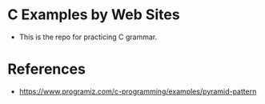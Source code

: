 # C Examples by Web Sites
- This is the repo for practicing C grammar.

# References
- https://www.programiz.com/c-programming/examples/pyramid-pattern